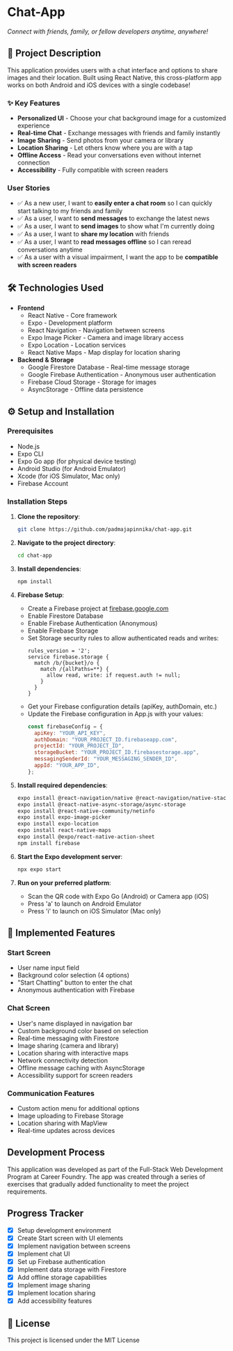 <h1>Chat-App</h1>

<p>
  <i>Connect with friends, family, or fellow developers anytime, anywhere!</i>
</p>

## 🚀 Project Description

This application provides users with a chat interface and options to share images and their location. Built using React Native, this cross-platform app works on both Android and iOS devices with a single codebase!

### ✨ Key Features

- **Personalized UI** - Choose your chat background image for a customized experience
- **Real-time Chat** - Exchange messages with friends and family instantly
- **Image Sharing** - Send photos from your camera or library
- **Location Sharing** - Let others know where you are with a tap
- **Offline Access** - Read your conversations even without internet connection
- **Accessibility** - Fully compatible with screen readers

### User Stories

- ✅ As a new user, I want to **easily enter a chat room** so I can quickly start talking to my friends and family
- ✅ As a user, I want to **send messages** to exchange the latest news
- ✅ As a user, I want to **send images** to show what I'm currently doing
- ✅ As a user, I want to **share my location** with friends
- ✅ As a user, I want to **read messages offline** so I can reread conversations anytime
- ✅ As a user with a visual impairment, I want the app to be **compatible with screen readers**

## 🛠️ Technologies Used

- **Frontend**
  - React Native - Core framework
  - Expo - Development platform
  - React Navigation - Navigation between screens
  - Expo Image Picker - Camera and image library access
  - Expo Location - Location services
  - React Native Maps - Map display for location sharing
- **Backend & Storage**
  - Google Firestore Database - Real-time message storage
  - Google Firebase Authentication - Anonymous user authentication
  - Firebase Cloud Storage - Storage for images
  - AsyncStorage - Offline data persistence

## ⚙️ Setup and Installation

### Prerequisites

- Node.js
- Expo CLI
- Expo Go app (for physical device testing)
- Android Studio (for Android Emulator)
- Xcode (for iOS Simulator, Mac only)
- Firebase Account

### Installation Steps

1. **Clone the repository**:

   ```bash
   git clone https://github.com/padmajapinnika/chat-app.git
   ```

2. **Navigate to the project directory**:

   ```bash
   cd chat-app
   ```

3. **Install dependencies**:

   ```bash
   npm install
   ```

4. **Firebase Setup**:

   - Create a Firebase project at [firebase.google.com](https://firebase.google.com)
   - Enable Firestore Database
   - Enable Firebase Authentication (Anonymous)
   - Enable Firebase Storage
   - Set Storage security rules to allow authenticated reads and writes:
     ```
     rules_version = '2';
     service firebase.storage {
       match /b/{bucket}/o {
         match /{allPaths=**} {
           allow read, write: if request.auth != null;
         }
       }
     }
     ```
   - Get your Firebase configuration details (apiKey, authDomain, etc.)
   - Update the Firebase configuration in App.js with your values:
     ```javascript
     const firebaseConfig = {
       apiKey: "YOUR_API_KEY",
       authDomain: "YOUR_PROJECT_ID.firebaseapp.com",
       projectId: "YOUR_PROJECT_ID",
       storageBucket: "YOUR_PROJECT_ID.firebasestorage.app",
       messagingSenderId: "YOUR_MESSAGING_SENDER_ID",
       appId: "YOUR_APP_ID",
     };
     ```

5. **Install required dependencies**:

   ```bash
   expo install @react-navigation/native @react-navigation/native-stack
   expo install @react-native-async-storage/async-storage
   expo install @react-native-community/netinfo
   expo install expo-image-picker
   expo install expo-location
   expo install react-native-maps
   expo install @expo/react-native-action-sheet
   npm install firebase
   ```

6. **Start the Expo development server**:

   ```bash
   npx expo start
   ```

7. **Run on your preferred platform**:
   - Scan the QR code with Expo Go (Android) or Camera app (iOS)
   - Press 'a' to launch on Android Emulator
   - Press 'i' to launch on iOS Simulator (Mac only)

## 🎯 Implemented Features

### Start Screen

- User name input field
- Background color selection (4 options)
- "Start Chatting" button to enter the chat
- Anonymous authentication with Firebase

### Chat Screen

- User's name displayed in navigation bar
- Custom background color based on selection
- Real-time messaging with Firestore
- Image sharing (camera and library)
- Location sharing with interactive maps
- Network connectivity detection
- Offline message caching with AsyncStorage
- Accessibility support for screen readers

### Communication Features

- Custom action menu for additional options
- Image uploading to Firebase Storage
- Location sharing with MapView
- Real-time updates across devices

## Development Process

This application was developed as part of the Full-Stack Web Development Program at Career Foundry. The app was created through a series of exercises that gradually added functionality to meet the project requirements.

## Progress Tracker

- [x] Setup development environment
- [x] Create Start screen with UI elements
- [x] Implement navigation between screens
- [x] Implement chat UI
- [x] Set up Firebase authentication
- [x] Implement data storage with Firestore
- [x] Add offline storage capabilities
- [x] Implement image sharing
- [x] Implement location sharing
- [x] Add accessibility features

## 📄 License

This project is licensed under the MIT License
